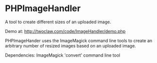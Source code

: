PHPImageHandler
===============

A tool to create different sizes of an uploaded image.

Demo at: http://twoclaw.com/code/ImageHandler/demo.php

PHPImageHander uses the ImageMagick command line tools to create an arbitrary number of resized images based on an uploaded image.

Dependencies:
  ImageMagick 'convert' command line tool
  
